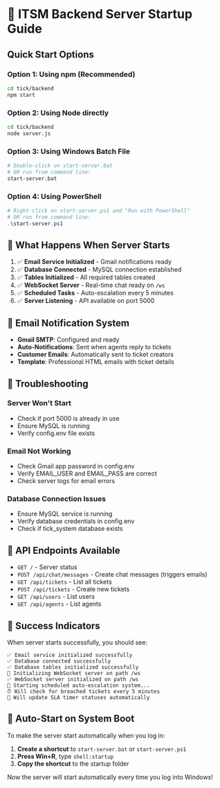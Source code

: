 # 🚀 ITSM Backend Server Startup Guide

## Quick Start Options

### Option 1: Using npm (Recommended)
```bash
cd tick/backend
npm start
```

### Option 2: Using Node directly
```bash
cd tick/backend
node server.js
```

### Option 3: Using Windows Batch File
```bash
# Double-click on start-server.bat
# OR run from command line:
start-server.bat
```

### Option 4: Using PowerShell
```powershell
# Right-click on start-server.ps1 and "Run with PowerShell"
# OR run from command line:
.\start-server.ps1
```

## 🎯 What Happens When Server Starts

1. ✅ **Email Service Initialized** - Gmail notifications ready
2. ✅ **Database Connected** - MySQL connection established
3. ✅ **Tables Initialized** - All required tables created
4. ✅ **WebSocket Server** - Real-time chat ready on `/ws`
5. ✅ **Scheduled Tasks** - Auto-escalation every 5 minutes
6. ✅ **Server Listening** - API available on port 5000

## 📧 Email Notification System

- **Gmail SMTP**: Configured and ready
- **Auto-Notifications**: Sent when agents reply to tickets
- **Customer Emails**: Automatically sent to ticket creators
- **Template**: Professional HTML emails with ticket details

## 🔧 Troubleshooting

### Server Won't Start
- Check if port 5000 is already in use
- Ensure MySQL is running
- Verify config.env file exists

### Email Not Working
- Check Gmail app password in config.env
- Verify EMAIL_USER and EMAIL_PASS are correct
- Check server logs for email errors

### Database Connection Issues
- Ensure MySQL service is running
- Verify database credentials in config.env
- Check if tick_system database exists

## 📱 API Endpoints Available

- `GET /` - Server status
- `POST /api/chat/messages` - Create chat messages (triggers emails)
- `GET /api/tickets` - List all tickets
- `POST /api/tickets` - Create new tickets
- `GET /api/users` - List users
- `GET /api/agents` - List agents

## 🎉 Success Indicators

When server starts successfully, you should see:
```
✅ Email service initialized successfully
✅ Database connected successfully
✅ Database tables initialized successfully
🔌 Initializing WebSocket server on path /ws
✅ WebSocket server initialized on path /ws
🚀 Starting scheduled auto-escalation system...
⏰ Will check for breached tickets every 5 minutes
🔄 Will update SLA timer statuses automatically
```

## 🚀 Auto-Start on System Boot

To make the server start automatically when you log in:

1. **Create a shortcut** to `start-server.bat` or `start-server.ps1`
2. **Press Win+R**, type `shell:startup`
3. **Copy the shortcut** to the startup folder

Now the server will start automatically every time you log into Windows!
